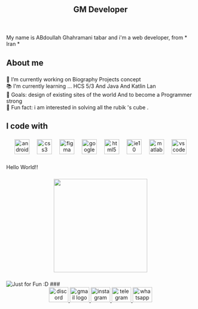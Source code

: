 <br clear="both">

<h2 align="center">GM Developer</h2>

###

<br clear="both">

<p align="left">My name is ABdoullah Ghahramani tabar and  i'm a web developer, from * Iran *</p>

###

<h2 align="left">About me</h2>

###

<p align="left">🔭 I’m currently working on Biography Projects concept<br>📚 I'm currently learning ... HCS 5/3 And Java And Katlin Lan<br>🎯 Goals: design of existing sites of the world  And to become a Programmer strong<br>🎲 Fun fact: i am interested in solving all the rubik 's cube .</p>

###

<h2 align="left">I code with</h2>

###

<div align="center">
  <img src="https://cdn.jsdelivr.net/gh/devicons/devicon/icons/android/android-original.svg" height="40" alt="android logo"  />
  <img width="12" />
  <img src="https://cdn.jsdelivr.net/gh/devicons/devicon/icons/css3/css3-original.svg" height="40" alt="css3 logo"  />
  <img width="12" />
  <img src="https://cdn.jsdelivr.net/gh/devicons/devicon/icons/figma/figma-original.svg" height="40" alt="figma logo"  />
  <img width="12" />
  <img src="https://cdn.jsdelivr.net/gh/devicons/devicon/icons/googlecloud/googlecloud-original.svg" height="40" alt="googlecloud logo"  />
  <img width="12" />
  <img src="https://cdn.jsdelivr.net/gh/devicons/devicon/icons/html5/html5-original.svg" height="40" alt="html5 logo"  />
  <img width="12" />
  <img src="https://cdn.jsdelivr.net/gh/devicons/devicon/icons/ie10/ie10-original.svg" height="40" alt="ie10 logo"  />
  <img width="12" />
  <img src="https://cdn.jsdelivr.net/gh/devicons/devicon/icons/matlab/matlab-original.svg" height="40" alt="matlab logo"  />
  <img width="12" />
  <img src="https://cdn.jsdelivr.net/gh/devicons/devicon/icons/vscode/vscode-original.svg" height="40" alt="vscode logo"  />
</div>

###

<p align="left">Hello World!!</p>

###

<div align="center">
  <img height="250" src="https://www.uplooder.net/img/image/20/08de8aed9d4987526018fd57277a4b74/برنامه-نویسی-با-گوشی.gif"  />
</div>

###
<img src="https://user-images.githubusercontent.com/112483091/187425702-72de783a-c79b-4c42-949b-46f78778d95a.svg" alt="Just for Fun :D">
###
<br clear="both">

<div align="center">
  <a href="https://discord.com/shayan.0916" target="_blank">
    <img src="https://raw.githubusercontent.com/maurodesouza/profile-readme-generator/master/src/assets/icons/social/discord/default.svg" width="52" height="40" alt="discord logo"  />
  </a>
  <a href="shayan.except@gmail.com" target="_blank">
    <img src="https://raw.githubusercontent.com/maurodesouza/profile-readme-generator/master/src/assets/icons/social/gmail/default.svg" width="52" height="40" alt="gmail logo"  />
  </a>
  <a href="https://www.instagram.com/gm_shayann" target="_blank">
    <img src="https://raw.githubusercontent.com/maurodesouza/profile-readme-generator/master/src/assets/icons/social/instagram/default.svg" width="52" height="40" alt="instagram logo"  />
  </a>
  <a href="https://t.me/GM_Shayan" target="_blank">
    <img src="https://raw.githubusercontent.com/maurodesouza/profile-readme-generator/master/src/assets/icons/social/telegram/default.svg" width="52" height="40" alt="telegram logo"  />
  </a>
  <a href="https://wa/me/9376445982" target="_blank">
    <img src="https://raw.githubusercontent.com/maurodesouza/profile-readme-generator/master/src/assets/icons/social/whatsapp/default.svg" width="52" height="40" alt="whatsapp logo"  />
  </a>
</div>

###
